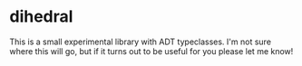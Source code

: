 # dihedral

This is a small experimental library with ADT typeclasses. I'm not sure where this will go, but if it turns out to be useful for you please let me know!

